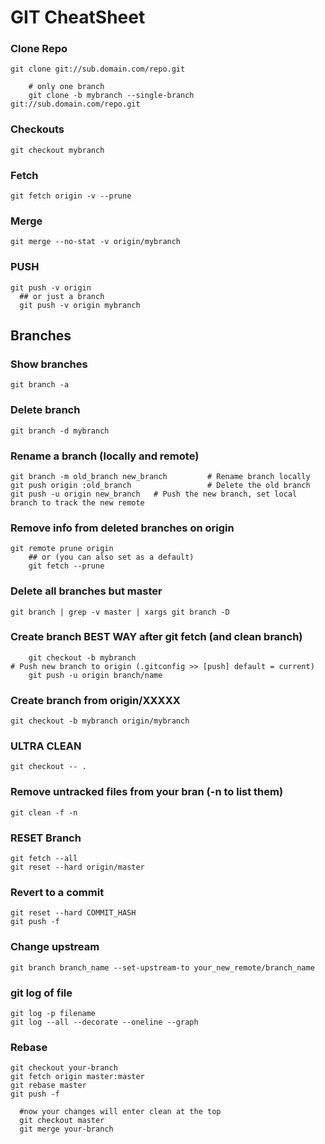 # GIT CheatSheet

### Clone Repo
```
git clone git://sub.domain.com/repo.git

    # only one branch
    git clone -b mybranch --single-branch git://sub.domain.com/repo.git
```

### Checkouts
```
git checkout mybranch
```

### Fetch
```
git fetch origin -v --prune
```

### Merge
```
git merge --no-stat -v origin/mybranch
```

### PUSH
```
git push -v origin
  ## or just a branch
  git push -v origin mybranch
```

## Branches

### Show branches
```
git branch -a
```

### Delete branch
```
git branch -d mybranch
```

### Rename a branch (locally and remote)
```
git branch -m old_branch new_branch         # Rename branch locally
git push origin :old_branch                 # Delete the old branch
git push -u origin new_branch   # Push the new branch, set local branch to track the new remote
```

### Remove info from deleted branches on origin
```
git remote prune origin
    ## or (you can also set as a default)
    git fetch --prune
```

### Delete all branches but master
```
git branch | grep -v master | xargs git branch -D
```

### Create branch BEST WAY after git fetch (and clean branch)
```
    git checkout -b mybranch
# Push new branch to origin (.gitconfig >> [push] default = current)
    git push -u origin branch/name
```

### Create branch from origin/XXXXX
```
git checkout -b mybranch origin/mybranch
```

### ULTRA CLEAN
```
git checkout -- .
```

### Remove untracked files from your bran (-n to list them)
```
git clean -f -n
```

### RESET Branch
```
git fetch --all
git reset --hard origin/master
```

### Revert to a commit
```
git reset --hard COMMIT_HASH
git push -f
```

### Change upstream
```
git branch branch_name --set-upstream-to your_new_remote/branch_name
```

### git log of file
```
git log -p filename
git log --all --decorate --oneline --graph
```

### Rebase
```
git checkout your-branch
git fetch origin master:master
git rebase master
git push -f

  #now your changes will enter clean at the top
  git checkout master
  git merge your-branch
```
